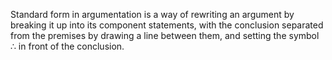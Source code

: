 
Standard form in argumentation is a way of rewriting an argument by breaking it up into its component statements, with the conclusion separated from the premises by drawing a line between them, and setting the symbol ∴ in front of the conclusion.